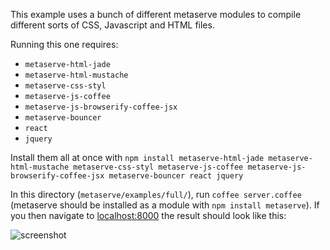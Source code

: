 This example uses a bunch of different metaserve modules to compile different sorts of CSS, Javascript and HTML files.

Running this one requires:

* `metaserve-html-jade`
* `metaserve-html-mustache`
* `metaserve-css-styl`
* `metaserve-js-coffee`
* `metaserve-js-browserify-coffee-jsx`
* `metaserve-bouncer`
* `react`
* `jquery`

Install them all at once with `npm install metaserve-html-jade metaserve-html-mustache metaserve-css-styl metaserve-js-coffee metaserve-js-browserify-coffee-jsx metaserve-bouncer react jquery`

In this directory (`metaserve/examples/full/`), run `coffee server.coffee` (metaserve should be installed as a module with `npm install metaserve`). If you then navigate to [localhost:8000](http://localhost:8000/) the result should look like this:

![screenshot](https://github.com/prontotype-us/metaserve/blob/master/examples/full/screenshot.png?raw=true)
